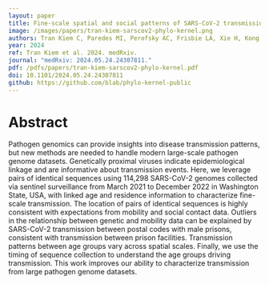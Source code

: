 ```yaml
---
layout: paper
title: Fine-scale spatial and social patterns of SARS-CoV-2 transmission from identical pathogen sequences
image: /images/papers/tran-kiem-sarscov2-phylo-kernel.png
authors: Tran Kiem C, Paredes MI, Perofsky AC, Frisbie LA, Xie H, Kong K, Weixler A, Greninger AL, Roychoudhury P, Peterson JM, Delgado A, Halstead H, MacKellar D, Dykema P, Gamboa L, Frazar CD, Ryke E, Stone J, Reinhart D, Starita L, Thibodeau A, Yun C, Aragona F, Black A, Viboud C, Bedford T.
year: 2024
ref: Tran Kiem et al. 2024. medRxiv.
journal: "medRxiv: 2024.05.24.24307811."
pdf: /pdfs/papers/tran-kiem-sarscov2-phylo-kernel.pdf
doi: 10.1101/2024.05.24.24307811
github: https://github.com/blab/phylo-kernel-public
---
```


# Abstract

Pathogen genomics can provide insights into disease transmission patterns, but new methods are needed to handle modern large-scale pathogen genome datasets. Genetically proximal viruses indicate epidemiological linkage and are informative about transmission events. Here, we leverage pairs of identical sequences using 114,298 SARS-CoV-2 genomes collected via sentinel surveillance from March 2021 to December 2022 in Washington State, USA, with linked age and residence information to characterize fine-scale transmission. The location of pairs of identical sequences is highly consistent with expectations from mobility and social contact data. Outliers in the relationship between genetic and mobility data can be explained by SARS-CoV-2 transmission between postal codes with male prisons, consistent with transmission between prison facilities. Transmission patterns between age groups vary across spatial scales. Finally, we use the timing of sequence collection to understand the age groups driving transmission. This work improves our ability to characterize transmission from large pathogen genome datasets.
